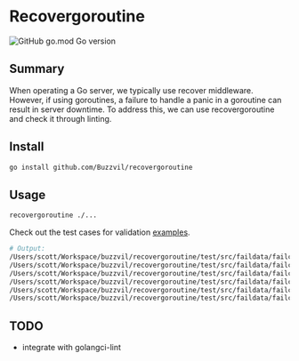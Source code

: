 # Recovergoroutine

![GitHub go.mod Go version](https://img.shields.io/github/go-mod/go-version/4meepo/tagalign?style=flat-square)

## Summary
When operating a Go server, we typically use recover middleware. However, if using goroutines, a failure to handle a panic in a goroutine can result in server downtime. To address this, we can use recovergoroutine and check it through linting.

## Install
```bash
go install github.com/Buzzvil/recovergoroutine
```

## Usage
```bash
recovergoroutine ./...
```

Check out the test cases for validation [examples](./test/src/faildata/failcode.go).
```bash
# Output:
/Users/scott/Workspace/buzzvil/recovergoroutine/test/src/faildata/failcode.go:4:2: goroutine must have recover
/Users/scott/Workspace/buzzvil/recovergoroutine/test/src/faildata/failcode.go:10:2: goroutine must have recover
/Users/scott/Workspace/buzzvil/recovergoroutine/test/src/faildata/failcode.go:20:2: goroutine must have recover
/Users/scott/Workspace/buzzvil/recovergoroutine/test/src/faildata/failcode.go:25:2: goroutine must have recover
/Users/scott/Workspace/buzzvil/recovergoroutine/test/src/faildata/failcode.go:31:2: goroutine must have recover
/Users/scott/Workspace/buzzvil/recovergoroutine/test/src/faildata/failcode.go:32:2: goroutine must have recover
```

## TODO
- integrate with golangci-lint